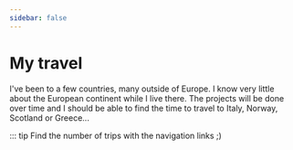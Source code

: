 ```yaml
---
sidebar: false
---
```


# My travel

I've been to a few countries, many outside of Europe. I know very little about the European continent while I live there. The projects will be done over time and I should be able to find the time to travel to Italy, Norway, Scotland or Greece...

::: tip
Find the number of trips with the navigation links ;)
